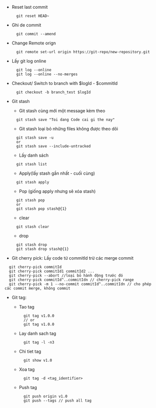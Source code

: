 - Reset last commit

  ```
    git reset HEAD~
  ```

- Ghi de commit

  ```
    git commit --amend
  ```

- Change Remote orign

  ```
    git remote set-url origin https://git-repo/new-repository.git
  ```

- Lấy git log online

  ```
    git log --online
    git log --online --no-merges
  ```

- Checkout/ Switch to branch with $logId - $commitId

  ```
    git checkout -b branch_test $logId
  ```

- Git stash

  - Git stash cùng mới một message kèm theo

  ```
    git stash save "Toi dang Code cai gi the nay"
  ```

  - Git stash loại bỏ những files không được theo dõi

  ```
    git stash save -u
    or
    git stash save --include-untracked
  ```

  - Lấy danh sách

  ```
    git stash list
  ```

  - Apply(lấy stash gần nhất - cuối cùng)

  ```
    git stash apply
  ```

  - Pop (giống apply nhưng sẽ xóa stash)

  ```
    git stash pop
    or
    git stash pop stash@{1}
  ```

  - clear

  ```
    git stash clear
  ```

  - drop

  ```
    git stash drop
    git stash drop stash@{1}
  ```

- Git cherry pick: Lấy code từ commitId trừ các merge commit

```
  git cherry-pick commitId
  git cherry-pick commitId1 commitId2 ...
  git cherry-pick --abort //loại bỏ hành động trước đó
  git cherry-pick commitId^..commitIdn // cherry-pick range
  git cherry-pick -m 1 --no-commit commitId^..commitIdn // cho phép các commit merge, không commit
```

- Git tag:

  - Tao tag
    ```
      git tag v1.0.0
      // or
      git tag v1.0.0
    ```
  - Lay danh sach tag
    ```
      git tag -l -n3
    ```
  - Chi tiet tag
    ```
      git show v1.0
    ```
  - Xoa tag
    ```
      git tag -d <tag_identifier>
    ```
  - Push tag
    ```
      git push origin v1.0
      git push --tags // push all tag
    ```
